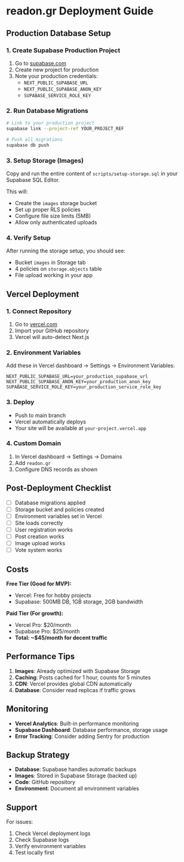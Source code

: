 # readon.gr Deployment Guide

## Production Database Setup

### 1. Create Supabase Production Project
1. Go to [supabase.com](https://supabase.com) 
2. Create new project for production
3. Note your production credentials:
   - `NEXT_PUBLIC_SUPABASE_URL`
   - `NEXT_PUBLIC_SUPABASE_ANON_KEY`  
   - `SUPABASE_SERVICE_ROLE_KEY`

### 2. Run Database Migrations
```bash
# Link to your production project
supabase link --project-ref YOUR_PROJECT_REF

# Push all migrations
supabase db push
```

### 3. Setup Storage (Images)
Copy and run the entire content of `scripts/setup-storage.sql` in your Supabase SQL Editor.

This will:
- Create the `images` storage bucket
- Set up proper RLS policies
- Configure file size limits (5MB)
- Allow only authenticated uploads

### 4. Verify Setup
After running the storage setup, you should see:
- Bucket `images` in Storage tab
- 4 policies on `storage.objects` table
- File upload working in your app

## Vercel Deployment

### 1. Connect Repository
1. Go to [vercel.com](https://vercel.com)
2. Import your GitHub repository
3. Vercel will auto-detect Next.js

### 2. Environment Variables
Add these in Vercel dashboard → Settings → Environment Variables:

```env
NEXT_PUBLIC_SUPABASE_URL=your_production_supabase_url
NEXT_PUBLIC_SUPABASE_ANON_KEY=your_production_anon_key
SUPABASE_SERVICE_ROLE_KEY=your_production_service_role_key
```

### 3. Deploy
- Push to main branch
- Vercel automatically deploys
- Your site will be available at `your-project.vercel.app`

### 4. Custom Domain
1. In Vercel dashboard → Settings → Domains
2. Add `readon.gr` 
3. Configure DNS records as shown

## Post-Deployment Checklist

- [ ] Database migrations applied
- [ ] Storage bucket and policies created  
- [ ] Environment variables set in Vercel
- [ ] Site loads correctly
- [ ] User registration works
- [ ] Post creation works
- [ ] Image upload works
- [ ] Vote system works

## Costs

**Free Tier (Good for MVP):**
- Vercel: Free for hobby projects
- Supabase: 500MB DB, 1GB storage, 2GB bandwidth

**Paid Tier (For growth):**
- Vercel Pro: $20/month
- Supabase Pro: $25/month  
- **Total: ~$45/month for decent traffic**

## Performance Tips

1. **Images**: Already optimized with Supabase Storage
2. **Caching**: Posts cached for 1 hour, counts for 5 minutes
3. **CDN**: Vercel provides global CDN automatically
4. **Database**: Consider read replicas if traffic grows

## Monitoring

- **Vercel Analytics**: Built-in performance monitoring
- **Supabase Dashboard**: Database performance, storage usage
- **Error Tracking**: Consider adding Sentry for production

## Backup Strategy

- **Database**: Supabase handles automatic backups
- **Images**: Stored in Supabase Storage (backed up)
- **Code**: GitHub repository
- **Environment**: Document all environment variables

## Support

For issues:
1. Check Vercel deployment logs
2. Check Supabase logs
3. Verify environment variables
4. Test locally first